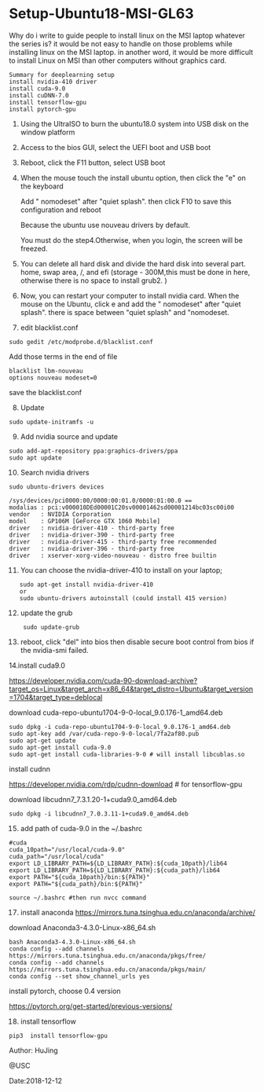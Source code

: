 # Setup-Ubuntu18-MSI-GL63

Why do i write to guide people to install linux on the MSI laptop whatever the series is?
it would be not easy to handle on those problems while installing linux on the MSI laptop. in another word, it would be more difficult to install Linux on MSI than other computers without graphics card.
```
Summary for deeplearning setup
install nvidia-410 driver
install cuda-9.0
install cuDNN-7.0
install tensorflow-gpu
install pytorch-gpu
```

1. Using the UltraISO to burn the ubuntu18.0 system into USB disk on the window platform

2. Access to the bios GUI, select the UEFI boot and USB boot

3. Reboot, click the F11 button, select USB boot

4. When the mouse touch the install ubuntu option, then click the "e" on the keyboard
   
   Add " nomodeset" after "quiet splash". then click F10 to save this configuration and reboot
   
   Because the ubuntu use nouveau drivers  by default.
  
   You must do the step4.Otherwise, when you login, the screen will be freezed.
5. You can delete all hard disk and divide the hard disk into several part. home, swap area, /, and efi (storage - 300M,this must be done in here, otherwise there is no space to install grub2. )

6. Now, you can restart your computer to install nvidia card. When the mouse on the Ubuntu, click e and add the " nomodeset" after "quiet splash". there is space between "quiet splash" and "nomodeset.
7. edit blacklist.conf
```
sudo gedit /etc/modprobe.d/blacklist.conf
```
Add those terms in the end of file
```blacklist nouveau
blacklist lbm-nouveau
options nouveau modeset=0
```
save the blacklist.conf

8. Update  
```
sudo update-initramfs -u
```
9. Add nvidia source and update
  ```
  sudo add-apt-repository ppa:graphics-drivers/ppa
  sudo apt update
  ```
10. Search nvidia drivers
```
sudo ubuntu-drivers devices
```
```
/sys/devices/pci0000:00/0000:00:01.0/0000:01:00.0 ==
modalias : pci:v000010DEd00001C20sv00001462sd00001214bc03sc00i00
vendor   : NVIDIA Corporation
model    : GP106M [GeForce GTX 1060 Mobile]
driver   : nvidia-driver-410 - third-party free
driver   : nvidia-driver-390 - third-party free
driver   : nvidia-driver-415 - third-party free recommended
driver   : nvidia-driver-396 - third-party free
driver   : xserver-xorg-video-nouveau - distro free builtin
```
11. You can choose the nvidia-driver-410 to install on your laptop; 
```
   sudo apt-get install nvidia-driver-410
   or 
   sudo ubuntu-drivers autoinstall (could install 415 version)
```
12. update the grub
```
    sudo update-grub
```
13. reboot, click "del" into bios then disable secure boot control from bios if the nvidia-smi failed.

14.install cuda9.0

https://developer.nvidia.com/cuda-90-download-archive?target_os=Linux&target_arch=x86_64&target_distro=Ubuntu&target_version=1704&target_type=deblocal

download cuda-repo-ubuntu1704-9-0-local_9.0.176-1_amd64.deb
```
sudo dpkg -i cuda-repo-ubuntu1704-9-0-local_9.0.176-1_amd64.deb
sudo apt-key add /var/cuda-repo-9-0-local/7fa2af80.pub
sudo apt-get update
sudo apt-get install cuda-9.0
sudo apt-get install cuda-libraries-9-0 # will install libcublas.so
```

install cudnn

https://developer.nvidia.com/rdp/cudnn-download # for tensorflow-gpu

download  libcudnn7_7.3.1.20-1+cuda9.0_amd64.deb
```
sudo dpkg -i libcudnn7_7.0.3.11-1+cuda9.0_amd64.deb
```

15. add path of cuda-9.0 in the ~/.bashrc
```
#cuda
cuda_10path="/usr/local/cuda-9.0"
cuda_path="/usr/local/cuda"
export LD_LIBRARY_PATH=${LD_LIBRARY_PATH}:${cuda_10path}/lib64
export LD_LIBRARY_PATH=${LD_LIBRARY_PATH}:${cuda_path}/lib64
export PATH="${cuda_10path}/bin:${PATH}"
export PATH="${cuda_path}/bin:${PATH}"
```
```
source ~/.bashrc #then run nvcc command
```
17. install anaconda 
https://mirrors.tuna.tsinghua.edu.cn/anaconda/archive/

download Anaconda3-4.3.0-Linux-x86_64.sh
```
bash Anaconda3-4.3.0-Linux-x86_64.sh
conda config --add channels https://mirrors.tuna.tsinghua.edu.cn/anaconda/pkgs/free/
conda config --add channels https://mirrors.tuna.tsinghua.edu.cn/anaconda/pkgs/main/
conda config --set show_channel_urls yes
```
install pytorch, choose 0.4 version

https://pytorch.org/get-started/previous-versions/

18. install tensorflow
```
pip3  install tensorflow-gpu
```



Author: HuJing

@USC

Date:2018-12-12
